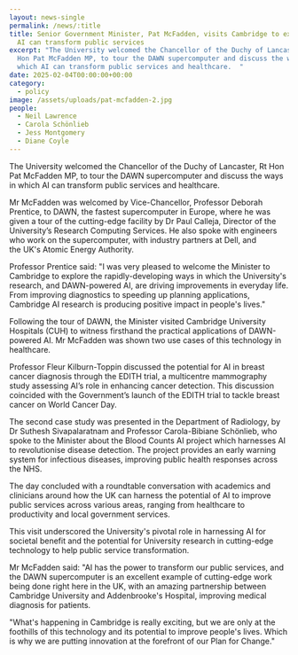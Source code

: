 ```yaml
---
layout: news-single
permalink: /news/:title
title: Senior Government Minister, Pat McFadden, visits Cambridge to explore how
  AI can transform public services
excerpt: "The University welcomed the Chancellor of the Duchy of Lancaster, Rt
  Hon Pat McFadden MP, to tour the DAWN supercomputer and discuss the ways in
  which AI can transform public services and healthcare.  "
date: 2025-02-04T00:00:00+00:00
category:
  - policy
image: /assets/uploads/pat-mcfadden-2.jpg
people:
  - Neil Lawrence
  - Carola Schönlieb
  - Jess Montgomery
  - Diane Coyle
---
```

The University welcomed the Chancellor of the Duchy of Lancaster, Rt Hon Pat McFadden MP, to tour the DAWN supercomputer and discuss the ways in which AI can transform public services and healthcare.  

Mr McFadden was welcomed by Vice-Chancellor, Professor Deborah Prentice, to DAWN, the fastest supercomputer in Europe, where he was given a tour of the cutting-edge facility by Dr Paul Calleja, Director of the University’s Research Computing Services. He also spoke with engineers who work on the supercomputer, with industry partners at Dell, and the UK's Atomic Energy Authority. 

Professor Prentice said: "I was very pleased to welcome the Minister to Cambridge to explore the rapidly-developing ways in which the University's research, and DAWN-powered AI, are driving improvements in everyday life. From improving diagnostics to speeding up planning applications, Cambridge AI research is producing positive impact in people's lives."

Following the tour of DAWN, the Minister visited Cambridge University Hospitals (CUH) to witness firsthand the practical applications of DAWN-powered AI. Mr McFadden was shown two use cases of this technology in healthcare. 

Professor Fleur Kilburn-Toppin discussed the potential for AI in breast cancer diagnosis through the EDITH trial, a multicentre mammography study assessing AI’s role in enhancing cancer detection. This discussion coincided with the Government’s launch of the EDITH trial to tackle breast cancer on World Cancer Day. 

The second case study was presented in the Department of Radiology, by Dr Suthesh Sivapalaratnam and Professor Carola-Bibiane Schönlieb, who spoke to the Minister about the Blood Counts AI project which harnesses AI to revolutionise disease detection. The project provides an early warning system for infectious diseases, improving public health responses across the NHS. 

The day concluded with a roundtable conversation with academics and clinicians around how the UK can harness the potential of AI to improve public services across various areas, ranging from healthcare to productivity and local government services.  

This visit underscored the University's pivotal role in harnessing AI for societal benefit and the potential for University research in cutting-edge technology to help public service transformation. 

Mr McFadden said: "AI has the power to transform our public services, and the DAWN supercomputer is an excellent example of cutting-edge work being done right here in the UK, with an amazing partnership between Cambridge University and Addenbrooke's Hospital, improving medical diagnosis for patients.

"What's happening in Cambridge is really exciting, but we are only at the foothills of this technology and its potential to improve people's lives. Which is why we are putting innovation at the forefront of our Plan for Change."